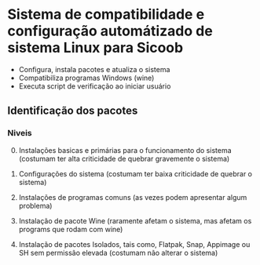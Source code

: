 # Sistema de compatibilidade e configuração automátizado de sistema Linux para Sicoob

- Configura, instala pacotes e atualiza o sistema
- Compatibiliza programas Windows (wine)
- Executa script de verificação ao iniciar usuário

## Identificação dos pacotes
### Niveis
0. Instalações basicas e primárias para o funcionamento do sistema (costumam ter alta criticidade de quebrar gravemente o sistema)

1. Configurações do sistema (costumam ter baixa criticidade de quebrar o sistema)

2. Instalações de programas comuns (as vezes podem apresentar algum problema)

3. Instalação de pacote Wine (raramente afetam o sistema, mas afetam os programs que rodam com wine)

4. Instalação de pacotes Isolados, tais como, Flatpak, Snap, Appimage ou SH sem permissão elevada (costumam não alterar o sistema)
